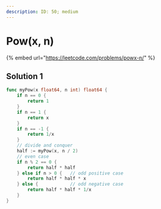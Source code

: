 ```yaml
---
description: ID: 50; medium
---
```

# Pow(x, n)

{% embed url="https://leetcode.com/problems/powx-n/" %}

## Solution 1

```go
func myPow(x float64, n int) float64 {
    if n == 0 {
        return 1
    }
    if n == 1 {
        return x
    }
    if n == -1 {
        return 1/x
    }
    // divide and conquer
    half := myPow(x, n / 2)
    // even case
    if n % 2 == 0 {
        return half * half
    } else if n > 0 {   // odd positive case
        return half * half * x
    } else {            // odd negative case
        return half * half * 1/x
    }
}
```
